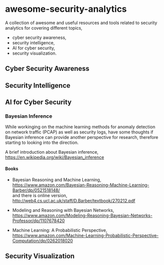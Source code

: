 # awesome-security-analytics
A collection of awesome and useful resources and tools related to security analytics for covering different topics,
- cyber security awareness, 
- security intelligence, 
- AI for cyber security, 
- security visualization.



## Cyber Security Awareness

## Security Intelligence

## AI for Cyber Security

### Bayesian Inference
While workinging on the machine learning methods for anomaly detection on network traffic (PCAP) as well as security logs, have some thoughts if Bayesian inference can provide another perspective for research, therefore starting to looking into the direction.

A brief introduction about Bayesian inference, https://en.wikipedia.org/wiki/Bayesian_inference

#### Books
- Bayesian Reasoning and Machine Learning, https://www.amazon.com/Bayesian-Reasoning-Machine-Learning-Barber/dp/0521518148/  
and there is online version, http://web4.cs.ucl.ac.uk/staff/D.Barber/textbook/270212.pdf

- Modeling and Reasoning with Bayesian Networks, https://www.amazon.com/Modeling-Reasoning-Bayesian-Networks-Professor/dp/1107678420

- Machine Learning: A Probabilistic Perspective, https://www.amazon.com/Machine-Learning-Probabilistic-Perspective-Computation/dp/0262018020


## Security Visualization

